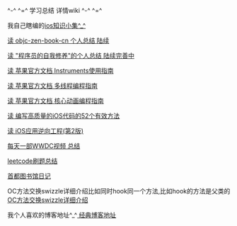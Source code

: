 
^-^ ^=^    学习总结 详情wiki    ^-^ ^=^


我自己瞎编的[ios知识小集^_^](https://github.com/jiangchao829/IOS-entry-to-give-up/wiki/ios知识小集%5E_%5E)

[读 objc-zen-book-cn 个人总结 陆续](https://github.com/jiangchao829/jiangchaoRACDemo/wiki/读-objc-zen-book-cn)

[读 "程序员的自我修养"的个人总结 陆续完善中](https://github.com/jiangchao829/jiangchaoRACDemo/wiki/读-”程序员的自我修养“的个人总结)

[读 苹果官方文档 Instruments使用指南](https://github.com/jiangchao829/jiangchaoRACDemo/wiki/读-苹果官方文档---Instruments使用指南)

[读 苹果官方文档 多线程编程指南](https://github.com/jiangchao829/jiangchaoRACDemo/wiki/读-苹果官方文档--多线程编程指南)

[读 苹果官方文档 核心动画编程指南](https://github.com/jiangchao829/jiangchaoRACDemo/wiki/读-苹果官方文档-核心动画编程指南)

[读 编写高质量的iOS代码的52个有效方法](https://github.com/jiangchao829/IOS-entry-to-give-up/wiki/读-%22编写高质量的iOS代码的52个有效方法%22-总结)

[读 iOS应用逆向工程(第2版)](https://github.com/jiangchao829/IOS-entry-to-give-up/wiki/读-iOS应用逆向工程(第2版))

[每天一部WWDC视频 总结](https://github.com/jiangchao829/jiangchaoRACDemo/wiki/每天一部WWDC视频-总结)

[leetcode刷题总结](https://github.com/jiangchao829/jiangchaoRACDemo/wiki/leetcode刷题总结)

[首都图书馆日记](https://github.com/jiangchao829/Capital-Library-Note/wiki/Editing-2019-12-1首图总结)

OC方法交换swizzle详细介绍比如同时hook同一个方法,比如hook的方法是父类的
[OC方法交换swizzle详细介绍](https://github.com/jiangchao829/IOS-entry-to-give-up/wiki/OC方法交换swizzle详细介绍)

我个人喜欢的博客地址^_^[ 经典博客地址](https://github.com/jiangchao829/IOS-entry-to-give-up/wiki/经典博客地址)



